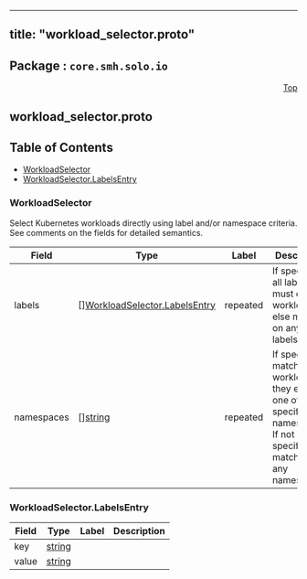 
---
title: "workload_selector.proto"
---

## Package : `core.smh.solo.io`



<a name="top"></a>

<a name="API Reference for workload_selector.proto"></a>
<p align="right"><a href="#top">Top</a></p>

## workload_selector.proto


## Table of Contents
  - [WorkloadSelector](#core.smh.solo.io.WorkloadSelector)
  - [WorkloadSelector.LabelsEntry](#core.smh.solo.io.WorkloadSelector.LabelsEntry)







<a name="core.smh.solo.io.WorkloadSelector"></a>

### WorkloadSelector
Select Kubernetes workloads directly using label and/or namespace criteria. See comments on the fields for detailed semantics.


| Field | Type | Label | Description |
| ----- | ---- | ----- | ----------- |
| labels | [][WorkloadSelector.LabelsEntry](#core.smh.solo.io.WorkloadSelector.LabelsEntry) | repeated | If specified, all labels must exist on workloads, else match on any labels. |
| namespaces | [][string](#string) | repeated | If specified, match workloads if they exist in one of the specified namespaces. If not specified, match on any namespace. |






<a name="core.smh.solo.io.WorkloadSelector.LabelsEntry"></a>

### WorkloadSelector.LabelsEntry



| Field | Type | Label | Description |
| ----- | ---- | ----- | ----------- |
| key | [string](#string) |  |  |
| value | [string](#string) |  |  |





 <!-- end messages -->

 <!-- end enums -->

 <!-- end HasExtensions -->

 <!-- end services -->


